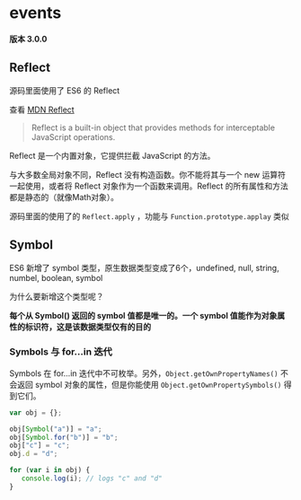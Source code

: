# events 

**版本 3.0.0**

## Reflect

源码里面使用了 ES6 的 Reflect

查看 [MDN Reflect](https://developer.mozilla.org/en-US/docs/Web/JavaScript/Reference/Global_Objects/Reflect)

> Reflect is a built-in object that provides methods for interceptable JavaScript operations.

Reflect 是一个内置对象，它提供拦截 JavaScript 的方法。

与大多数全局对象不同，Reflect 没有构造函数。你不能将其与一个 new 运算符一起使用，或者将 Reflect 对象作为一个函数来调用。Reflect 的所有属性和方法都是静态的（就像Math对象）。

源码里面的使用了的 `Reflect.apply` ，功能与 `Function.prototype.applay` 类似

## Symbol

ES6 新增了 symbol 类型，原生数据类型变成了6个，undefined, null, string, numbel, boolean, symbol

为什么要新增这个类型呢？

**每个从 Symbol() 返回的 symbol 值都是唯一的。一个 symbol 值能作为对象属性的标识符，这是该数据类型仅有的目的**

### Symbols 与 for...in 迭代

Symbols 在 for...in 迭代中不可枚举。另外，`Object.getOwnPropertyNames()` 不会返回 symbol 对象的属性，但是你能使用 `Object.getOwnPropertySymbols()` 得到它们。

```js
var obj = {};

obj[Symbol("a")] = "a";
obj[Symbol.for("b")] = "b";
obj["c"] = "c";
obj.d = "d";

for (var i in obj) {
   console.log(i); // logs "c" and "d"
}
```
